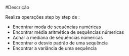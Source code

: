 #Descrição

Realiza operações step by step de :

- Encontrar moda de sequências numéricas
- Encontrar média aritmética de sequências númericas
- Achar a mediana de sequências númericas
- Encontrar o desvio padrão de uma sequência
- Encontrar a variância de uma sequência
 

